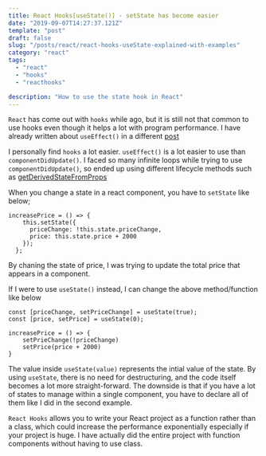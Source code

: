```yaml
---
title: React Hooks[useState()] - setState has become easier
date: "2019-09-07T14:27:37.121Z"
template: "post"
draft: false
slug: "/posts/react/react-hooks-useState-explained-with-examples"
category: "react"
tags:
  - "react"
  - "hooks"
  - "reacthooks"

description: "How to use the state hook in React"
---
```


`React` has come out with `hooks` while ago, but it is still not that common to use hooks even though it helps a lot with program performance. I have already written about `useEffect()` in a different [post](https://jasonkang14.github.io/posts/React-Hooks-useEffect-update-when-you-want)

I personally find `hooks` a lot easier. `useEffect()` is a lot easier to use than `componentDidUpdate()`. I faced so many infinite loops while trying to use `componentDidUpdate()`, so ended up using different lifecycle methods such as [getDerivedStateFromProps](https://jasonkang14.github.io/posts/react/react-life-cycle-get-derived-state-from-props-with-mobx)

When you change a state in a react component, you have to `setState` like below;

```
increasePrice = () => {
    this.setState({
      priceChange: !this.state.priceChange,
      price: this.state.price + 2000
    });
  };
```

By chaning the state of price, I was trying to update the total price that appears in a component.

If I were to use `useState()` instead, I can change the above method/function like below

```
const [priceChange, setPriceChange] = useState(true);
const [price, setPrice] = useState(0);

increasePrice = () => {
    setPrieChange(!priceChange)
    setPrice(price + 2000)
}
```

The value inside `useState(value)` represents the intial value of the state. By using `useState`, there is no need for destructuring, and the code itself becomes a lot more straight-forward. The downside is that if you have a lot of states to manage within a single component, you have to declare all of them like I did in the second example.

`React Hooks` allows you to write your React project as a function rather than a class, which could increase the performance exponentially especially if your project is huge. I have actually did the entire project with function components without having to use class.
